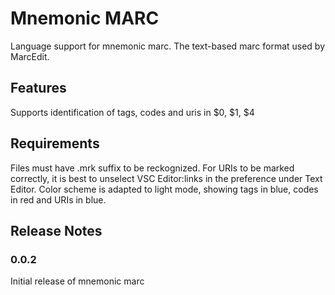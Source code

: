 # Mnemonic MARC

Language support for mnemonic marc. The text-based marc format used by MarcEdit. 

## Features

Supports identification of tags, codes and uris in $0, $1, $4

## Requirements

Files must have .mrk suffix to be reckognized.
For URIs to be marked correctly, it is best to unselect VSC Editor:links in the preference under Text Editor.
Color scheme is adapted to light mode, showing tags in blue, codes in red and URIs in blue.

## Release Notes


### 0.0.2

Initial release of mnemonic marc

